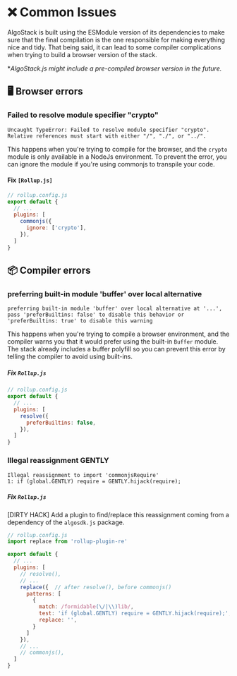 # ❌ Common Issues

AlgoStack is built using the ESModule version of its dependencies to make sure that the final compilation is the one responsible for making everything nice and tidy. That being said, it can lead to some compiler complications when trying to build a browser version of the stack.

**AlgoStack.js might include a pre-compiled browser version in the future.* 


## 🖥️ Browser errors

### Failed to resolve module specifier "crypto"

```
Uncaught TypeError: Failed to resolve module specifier "crypto". Relative references must start with either "/", "./", or "../".
```

This happens when you're trying to compile for the browser, and the `crypto` module is only available in a NodeJs environment. To prevent the error, you can ignore the module if you're using commonjs to transpile your code.

#### Fix `[Rollup.js]`

```js
// rollup.config.js
export default {
  // ...
  plugins: [
    commonjs({
      ignore: ['crypto'],
    }),
  ]
}
```

## 📦 Compiler errors


### preferring built-in module 'buffer' over local alternative

```
preferring built-in module 'buffer' over local alternative at '...', pass 'preferBuiltins: false' to disable this behavior or 'preferBuiltins: true' to disable this warning
```

This happens when you're trying to compile a browser environment, and the compiler warns you that it would prefer using the built-in `Buffer` module. The stack already includes a buffer polyfill so you can prevent this error by telling the compiler to avoid using built-ins.

##### Fix `Rollup.js` 
```js
// rollup.config.js
export default {
  // ...
  plugins: [
    resolve({
      preferBuiltins: false,
    }),
  ]
}
```


### Illegal reassignment GENTLY

```
Illegal reassignment to import 'commonjsRequire'
1: if (global.GENTLY) require = GENTLY.hijack(require);
```
##### Fix `Rollup.js` 

 [DIRTY HACK] Add a plugin to find/replace this reassignment coming from a dependency of the `algosdk.js` package.

```js
// rollup.config.js
import replace from 'rollup-plugin-re'

export default {
  // ...
  plugins: [
    // resolve(),
    // ...
    replace({  // after resolve(), before commonjs()
      patterns: [
        {
          match: /formidable(\/|\\)lib/, 
          test: 'if (global.GENTLY) require = GENTLY.hijack(require);', 
          replace: '',
        }
      ]
    }),
    // ...
    // commonjs(),
  ]
}
```